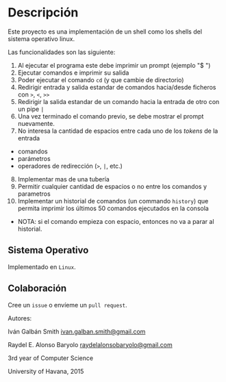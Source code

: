 Descripción
===========

Este proyecto es una implementación de un shell como los shells del sistema operativo linux.

Las funcionalidades son las siguiente:

1. Al ejecutar el programa este debe imprimir un prompt (ejemplo "$ ")
2. Ejecutar comandos e imprimir su salida
3. Poder ejecutar el comando `cd` (y que cambie de directorio)
4. Redirigir entrada y salida estandar de comandos hacia/desde ficheros con `>`, `<`, `>>`
5. Redirigir la salida estandar de un comando hacia la entrada de otro con un pipe `|`
6. Una vez terminado el comando previo, se debe mostrar el prompt nuevamente.
7. No interesa la cantidad de espacios entre cada uno de los *tokens* de la entrada
  * comandos
  * parámetros
  * operadores de redirección (`>`, `|`, etc.)

8. Implementar mas de una tubería
9. Permitir cualquier cantidad de espacios o no entre los comandos y parametros
10. Implementar un historial de comandos (un commando `history`) que permita imprimir los últimos 50 comandos ejecutados en la consola
  * NOTA: si el comando empieza con espacio, entonces no va a parar al historial.

Sistema Operativo
-----------------

Implementado en `Linux`.

Colaboración
------------

Cree un `issue` o envíeme un `pull request`.

Autores:

Iván Galbán Smith <ivan.galban.smith@gmail.com>

Raydel E. Alonso Baryolo <raydelalonsobaryolo@gmail.com>

3rd year of Computer Science

University of Havana, 2015